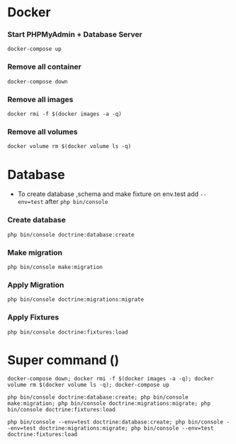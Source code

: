 # Docker

### Start PHPMyAdmin + Database Server
```
docker-compose up
```

### Remove all container
```
docker-compose down
```

### Remove all images
```
docker rmi -f $(docker images -a -q)
```

### Remove all volumes
```
docker volume rm $(docker volume ls -q)
```

# Database

* To create database ,schema and make fixture on env.test add `--env=test`  after `php bin/console`

### Create database
``` 
php bin/console doctrine:database:create
```

### Make migration
``` 
php bin/console make:migration
```

### Apply Migration
```
php bin/console doctrine:migrations:migrate
```

### Apply Fixtures
```
php bin/console doctrine:fixtures:load
```

# Super command ()

```
docker-compose down; docker rmi -f $(docker images -a -q); docker volume rm $(docker volume ls -q); docker-compose up

php bin/console doctrine:database:create; php bin/console make:migration; php bin/console doctrine:migrations:migrate; php bin/console doctrine:fixtures:load

php bin/console --env=test doctrine:database:create; php bin/console --env=test doctrine:migrations:migrate; php bin/console --env=test doctrine:fixtures:load
```